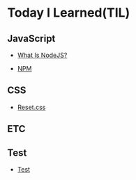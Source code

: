 # Today I Learned(TIL)

## JavaScript

- [What Is NodeJS?](https://github.com/wowba/TIL/blob/main/JavaScript/nodejs.md)

- [NPM](https://github.com/wowba/TIL/blob/main/JavaScript/npm.md)

## CSS

- [Reset.css](https://github.com/wowba/TIL/blob/main/CSS/reset.css.md)

## ETC

## Test

- [Test](https://github.com/wowba/TIL/blob/main/Test/test.md)
